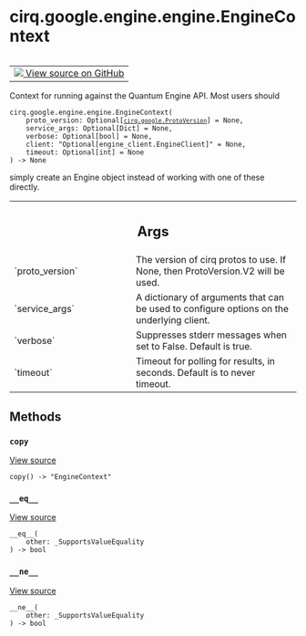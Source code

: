 <div itemscope itemtype="http://developers.google.com/ReferenceObject">
<meta itemprop="name" content="cirq.google.engine.engine.EngineContext" />
<meta itemprop="path" content="Stable" />
<meta itemprop="property" content="__eq__"/>
<meta itemprop="property" content="__init__"/>
<meta itemprop="property" content="__ne__"/>
<meta itemprop="property" content="copy"/>
</div>

# cirq.google.engine.engine.EngineContext

<!-- Insert buttons and diff -->

<table class="tfo-notebook-buttons tfo-api" align="left">

<td>
  <a target="_blank" href="https://github.com/quantumlib/cirq/tree/master/cirq/google/engine/engine.py">
    <img src="https://www.tensorflow.org/images/GitHub-Mark-32px.png" />
    View source on GitHub
  </a>
</td>
</table>



Context for running against the Quantum Engine API. Most users should

<pre class="devsite-click-to-copy prettyprint lang-py tfo-signature-link">
<code>cirq.google.engine.engine.EngineContext(
    proto_version: Optional[<a href="../../../../cirq/google/ProtoVersion.md"><code>cirq.google.ProtoVersion</code></a>] = None,
    service_args: Optional[Dict] = None,
    verbose: Optional[bool] = None,
    client: "Optional[engine_client.EngineClient]" = None,
    timeout: Optional[int] = None
) -> None
</code></pre>



<!-- Placeholder for "Used in" -->
simply create an Engine object instead of working with one of these
directly.

<!-- Tabular view -->
 <table class="responsive fixed orange">
<colgroup><col width="214px"><col></colgroup>
<tr><th colspan="2"><h2 class="add-link">Args</h2></th></tr>

<tr>
<td>
`proto_version`
</td>
<td>
The version of cirq protos to use. If None, then
ProtoVersion.V2 will be used.
</td>
</tr><tr>
<td>
`service_args`
</td>
<td>
A dictionary of arguments that can be used to
configure options on the underlying client.
</td>
</tr><tr>
<td>
`verbose`
</td>
<td>
Suppresses stderr messages when set to False. Default is
true.
</td>
</tr><tr>
<td>
`timeout`
</td>
<td>
Timeout for polling for results, in seconds.  Default is
to never timeout.
</td>
</tr>
</table>



## Methods

<h3 id="copy"><code>copy</code></h3>

<a target="_blank" href="https://github.com/quantumlib/cirq/tree/master/cirq/google/engine/engine.py">View source</a>

<pre class="devsite-click-to-copy prettyprint lang-py tfo-signature-link">
<code>copy() -> "EngineContext"
</code></pre>




<h3 id="__eq__"><code>__eq__</code></h3>

<a target="_blank" href="https://github.com/quantumlib/cirq/tree/master/cirq/value/value_equality.py">View source</a>

<pre class="devsite-click-to-copy prettyprint lang-py tfo-signature-link">
<code>__eq__(
    other: _SupportsValueEquality
) -> bool
</code></pre>




<h3 id="__ne__"><code>__ne__</code></h3>

<a target="_blank" href="https://github.com/quantumlib/cirq/tree/master/cirq/value/value_equality.py">View source</a>

<pre class="devsite-click-to-copy prettyprint lang-py tfo-signature-link">
<code>__ne__(
    other: _SupportsValueEquality
) -> bool
</code></pre>






